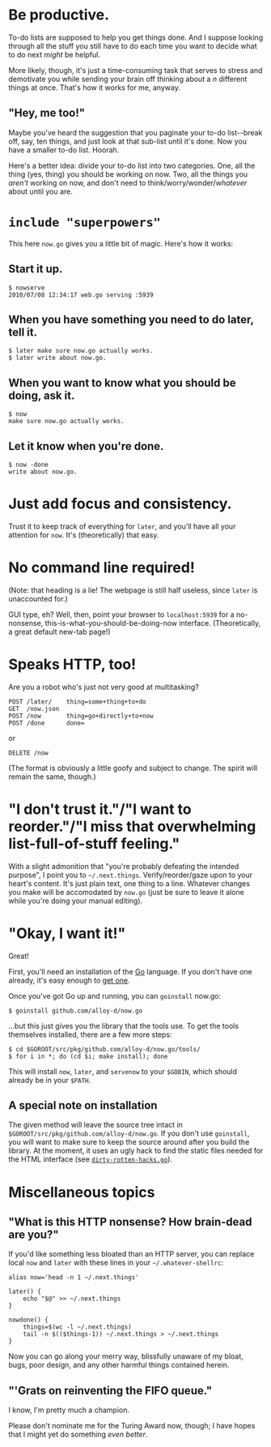 # Be productive.

To-do lists are supposed to help you get things done.  And I suppose
looking through all the stuff you still have to do each time you want to
decide what to do next *might* be helpful.

More likely, though, it's just a time-consuming task that serves to
stress and demotivate you while sending your brain off thinking about a
*n* different things at once.  That's how it works for me, anyway.

## "Hey, me too!"

Maybe you've heard the suggestion that you paginate your to-do
list--break off, say, ten things, and just look at that sub-list until
it's done.  Now you have a smaller to-do list.  Hoorah.

Here's a better idea: divide your to-do list into two categories.  One,
all the thing (yes, thing) you should be working on now.  Two, all the
things you *aren't* working on now, and don't need to
think/worry/wonder/*whatever* about until you are.

# `include "superpowers"`

This here `now.go` gives you a little bit of magic.  Here's how it
works:

## Start it up.

    $ nowserve
    2010/07/08 12:34:17 web.go serving :5939

## When you have something you need to do later, tell it.

    $ later make sure now.go actually works.
    $ later write about now.go.

## When you want to know what you should be doing, ask it.

    $ now
    make sure now.go actually works.

## Let it know when you're done.

    $ now -done
    write about now.go.

# Just add focus and consistency.

Trust it to keep track of everything for `later`, and you'll have all
your attention for `now`.  It's (theoretically) that easy.

# No command line required!

(Note: that heading is a lie!  The webpage is still half
useless, since `later` is unaccounted for.)

GUI type, eh?  Well, then, point your browser to `localhost:5939` for a
no-nonsense, this-is-what-you-should-be-doing-now interface.
(Theoretically, a great default new-tab page!)

# Speaks HTTP, too!

Are you a robot who's just not very good at multitasking?

    POST /later/    thing=some+thing+to+do
    GET  /now.json
    POST /now       thing=go+directly+to+now
    POST /done      done=

or

    DELETE /now

(The format is obviously a little goofy and subject to change.  The
spirit will remain the same, though.)

# "I don't trust it."/"I want to reorder."/"I miss that overwhelming list-full-of-stuff feeling."

With a slight admonition that "you're probably defeating the intended
purpose", I point you to `~/.next.things`.  Verify/reorder/gaze upon to
your heart's content.  It's just plain text, one thing to a line.
Whatever changes you make will be accomodated by `now.go` (just be sure
to leave it alone while you're doing your manual editing).

# "Okay, I want it!"

Great!

First, you'll need an installation of the [Go](http://golang.org)
language.  If you don't have one already, it's easy enough to [get
one](http://golang.org/doc/install.html).

Once you've got Go up and running, you can `goinstall` now.go:

    $ goinstall github.com/alloy-d/now.go

...but this just gives you the library that the tools use.  To get the
tools themselves installed, there are a few more steps:

    $ cd $GOROOT/src/pkg/github.com/alloy-d/now.go/tools/
    $ for i in *; do (cd $i; make install); done

This will install `now`, `later`, and `servenow` to your `$GOBIN`,
which should already be in your `$PATH`.

## A special note on installation

The given method will leave the source tree intact in
`$GOROOT/src/pkg/github.com/alloy-d/now.go`.  If you don't use
`goinstall`, you will want to make sure to keep the source around after
you build the library.  At the moment, it uses an ugly hack to find the
static files needed for the HTML interface (see
[`dirty-rotten-hacks.go`](now.go/blob/master/dirty-rotten-hacks.go)).

# Miscellaneous topics

## "What is this HTTP nonsense?  How brain-dead are you?"

If you'd like something less bloated than an HTTP server, you can
replace local `now` and `later` with these lines in your
`~/.whatever-shellrc`:

    alias now='head -n 1 ~/.next.things'

    later() {
        echo "$@" >> ~/.next.things
    }

    nowdone() {
        things=$(wc -l ~/.next.things)
        tail -n $(($things-1)) ~/.next.things > ~/.next.things
    }

Now you can go along your merry way, blissfully unaware of my bloat,
bugs, poor design, and any other harmful things contained herein.

## "'Grats on reinventing the FIFO queue."

I know, I'm pretty much a champion.

Please don't nominate me for the Turing Award now, though; I have hopes
that I might yet do something *even better*.
